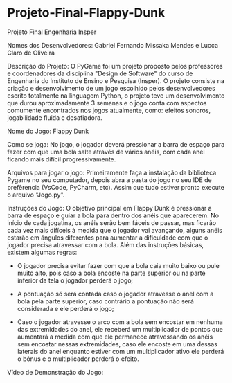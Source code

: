# Projeto-Final-Flappy-Dunk
Projeto Final Engenharia Insper

Nomes dos Desenvolvedores: Gabriel Fernando Missaka Mendes e Lucca Claro de Oliveira

Descrição do Projeto: O PyGame foi um projeto proposto pelos professores e coordenadores da disciplina "Design de Software" do curso de Engenharia do Instituto de Ensino e Pesquisa (Insper). O projeto consiste na criação e desenvolvimento de um jogo escolhido pelos desenvolvedores escrito totalmente na linguagem Python, o projeto teve um desenvolvimento que durou aproximadamente 3 semanas e o jogo conta com aspectos comumente encontrados nos jogos atualmente, como: efeitos sonoros, jogabilidade fluida e desafiadora.

Nome do Jogo: Flappy Dunk

Como se joga: No jogo, o jogador deverá pressionar a barra de espaço para fazer com que uma bola salte através de vários anéis, com cada anel ficando mais difícil progressivamente.

Arquivos para jogar o jogo: Primeiramente faça a instalação da biblioteca Pygame no seu computador, depois abra a pasta do jogo no seu IDE de prefêrencia (VsCode, PyCharm, etc). Assim que tudo estiver pronto execute o arquivo "Jogo.py".

Instruções do Jogo: O objetivo principal em Flappy Dunk é pressionar a barra de espaço e guiar a bola para dentro dos anéis que aparecerem. No início de cada jogatina, os anéis serão bem fáceis de passar, mas ficarão cada vez mais difíceis à medida que o jogador vai avançando, alguns anéis estarão em ângulos diferentes para aumentar a dificuldade com que o jogador precisa atravessar com a bola. Além das instruções básicas, existem algumas regras:

- O jogador precisa evitar fazer com que a bola caia muito baixo ou pule muito alto, pois caso a bola encoste na parte superior ou na parte inferior da tela o jogador perderá o jogo;

- A pontuação só será contada caso o jogador atravesse o anel com a bola pela parte superior, caso contrário a pontuação não será considerada e ele perderá  o jogo;
    
- Caso o jogador atravesse o arco com a bola sem encostar em nenhuma das extremidades do anel, ele receberá um multiplicador de pontos que aumentará a medida com que ele permanece atravessando os anéis sem encostar nessas extremidades, caso ele encoste em uma dessas laterais do anel enquanto estiver com um multiplicador ativo ele perderá o bônus e o multiplicador perderá o efeito.

 Vídeo de Demonstração do Jogo: